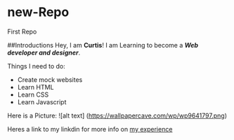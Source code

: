 # new-Repo
First Repo

##Introductions
Hey, I am **Curtis**! I am Learning to become a _**Web developer and designer**_.

Things I need to do:
* Create mock websites
* Learn HTML
* Learn CSS
* Learn Javascript

Here is a Picture:
![alt text] (https://wallpapercave.com/wp/wp9641797.png)

Heres a link to my linkdin for more info on [my experience](www.linkedin.com/in/curtis-blue-5b532510a)

